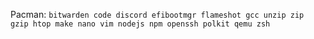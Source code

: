 Pacman:
`bitwarden code discord efibootmgr flameshot gcc unzip zip gzip htop make nano vim nodejs npm openssh polkit qemu zsh`
